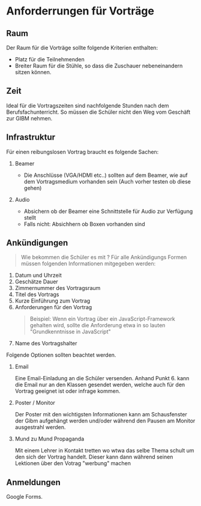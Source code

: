 # Anforderrungen für Vorträge

## Raum

Der Raum für die Vorträge sollte folgende Kriterien enthalten:

- Platz für die Teilnehmenden
- Breiter Raum für die Stühle, so dass die Zuschauer nebeneinandern sitzen können.

## Zeit

Ideal für die Vortragszeiten sind nachfolgende Stunden nach dem Berufsfachunterricht. So müssen die Schüler nicht den Weg vom Geschäft zur GIBM nehmen.

## Infrastruktur

Für einen reibungslosen Vortrag braucht es folgende Sachen:

1. Beamer
	- Die Anschlüsse (VGA/HDMI etc..) sollten auf dem Beamer, wie auf dem Vortragsmedium vorhanden sein (Auch vorher testen ob diese gehen)

2. Audio
	- Absichern ob der Beamer eine Schnittstelle für Audio zur Verfügung stellt
	- Falls nicht: Absichhern ob Boxen vorhanden sind

## Ankündigungen

> Wie bekommen die Schüler es mit ?
Für alle Ankündigungs Formen müssen folgenden Informationen mitgegeben werden:

1. Datum und Uhrzeit
2. Geschätze Dauer
3. Zimmernummer des Vortragsraum
4. Titel des Vortrags
5. Kurze Einführung zum Vortrag
6. Anforderungen für den Vortrag 
   > Beispiel: Wenn ein Vortrag über ein JavaScript-Framework gehalten wird, sollte die Anforderung etwa in so lauten "Grundkenntnisse in JavaScript"
7. Name des Vortragshalter

Folgende Optionen sollten beachtet werden.

1. Email

   Eine Email-Einladung an die Schüler versenden.
   Anhand Punkt 6. kann die Email nur an den Klassen gesendet werden, welche auch für den Vortrag geeignet ist oder infrage kommen.

2. Poster / Monitor

   Der Poster mit den wichtigsten Informationen kann am Schausfenster der Gibm aufgehängt werden und/oder während den Pausen am Monitor ausgestrahl werden.

3. Mund zu Mund Propaganda

   Mit einem Lehrer in Kontakt tretten wo wtwa das selbe Thema schult um den sich der Vortrag handelt. Dieser kann dann während seinen Lektionen über den Votrag "werbung" machen

## Anmeldungen

Google Forms.
